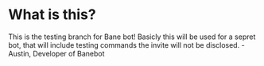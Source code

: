 # What is this?
This is the testing branch for Bane bot! Basicly this will be used for a sepret bot, that will include testing commands the invite 
will not be disclosed.
-Austin,
Developer of Banebot
